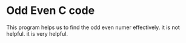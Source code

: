 # Odd Even C code
This program helps us to find the odd even numer effectively.
it is not helpful.
it is very helpful.

